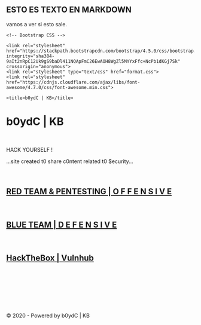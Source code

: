 <!doctype html>
<html lang="en">
  <head>
    <!-- Required meta tags -->
    <meta charset="utf-8">
    <meta name="viewport" content="width=device-width, initial-scale=1, shrink-to-fit=no">



## ESTO ES TEXTO EN MARKDOWN

  vamos a ver si esto sale.


    <!-- Bootstrap CSS -->
    
    <link rel="stylesheet" href="https://stackpath.bootstrapcdn.com/bootstrap/4.5.0/css/bootstrap.min.css" integrity="sha384-9aIt2nRpC12Uk9gS9baDl411NQApFmC26EwAOH8WgZl5MYYxFfc+NcPb1dKGj7Sk" crossorigin="anonymous">
    <link rel="stylesheet" type="text/css" href="format.css">
    <link rel="stylesheet" href="https://cdnjs.cloudflare.com/ajax/libs/font-awesome/4.7.0/css/font-awesome.min.css">

    <title>b0ydC | KB</title>
  </head>
  <body>
    <h1 class="text-center">b0ydC | KB</h1><br>
    <div class=hack_v>
      <p>HACK YOURSELF !</p>
      <p>...site created t0 share c0ntent related t0 $ecurity...</p>
    </div><br>
    <h2 class="h2"><a href="https://b0ydC.github.io/redteam_pentesting.html">RED TEAM & PENTESTING | O F F E N S I V E</a></h2><br>
    <h2 class="h2"><a href="https://b0ydC.github.io/blueteam.html">BLUE TEAM | D E F E N S I V E</a></h2><br>
    <h2 class="h2"><a href="https://b0ydC.github.io/oscp_htb.html">HackTheBox | Vulnhub</a></h2><br>
    <br>
    <div align=center>
    <script src="https://www.hackthebox.eu/badge/65653" class="htb_ranking"></script>
    </div>
    <br>
    <br>
    <br>
    <div class=hack>
    <a href="https://twitter.com/b0ydC_" class="fa fa-twitter"></a>
    <a href="https://github.com/b0ydC" class="fa fa-github"></a>
    <br>
    <p>© 2020 - Powered by b0ydC | KB</p>
  </div>
    <!-- Optional JavaScript -->
    <!-- jQuery first, then Popper.js, then Bootstrap JS -->
    <script src="https://code.jquery.com/jquery-3.5.1.slim.min.js" integrity="sha384-DfXdz2htPH0lsSSs5nCTpuj/zy4C+OGpamoFVy38MVBnE+IbbVYUew+OrCXaRkfj" crossorigin="anonymous"></script>
    <script src="https://cdn.jsdelivr.net/npm/popper.js@1.16.0/dist/umd/popper.min.js" integrity="sha384-Q6E9RHvbIyZFJoft+2mJbHaEWldlvI9IOYy5n3zV9zzTtmI3UksdQRVvoxMfooAo" crossorigin="anonymous"></script>
    <script src="https://stackpath.bootstrapcdn.com/bootstrap/4.5.0/js/bootstrap.min.js" integrity="sha384-OgVRvuATP1z7JjHLkuOU7Xw704+h835Lr+6QL9UvYjZE3Ipu6Tp75j7Bh/kR0JKI" crossorigin="anonymous"></script>
  </body>
</html>